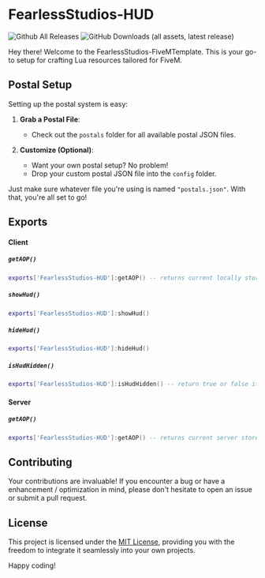 # FearlessStudios-HUD

![Github All Releases](https://img.shields.io/github/downloads/FearlessNite345/FS-hud/total.svg?style=for-the-badge)
![GitHub Downloads (all assets, latest release)](https://img.shields.io/github/downloads/fearlessnite345/fs-hud/latest/total?style=for-the-badge)

Hey there! Welcome to the FearlessStudios-FiveMTemplate. This is your go-to setup for crafting Lua resources tailored for FiveM.

## Postal Setup

Setting up the postal system is easy:

1. **Grab a Postal File**:
   - Check out the `postals` folder for all available postal JSON files.

2. **Customize (Optional)**:
   - Want your own postal setup? No problem!
   - Drop your custom postal JSON file into the `config` folder.

Just make sure whatever file you're using is named `"postals.json"`. With that, you're all set to go!

## Exports

#### Client

##### `getAOP()`

```lua
exports['FearlessStudios-HUD']:getAOP() -- returns current locally stored AOP (should be the same as server)
```

##### `showHud()`

```lua
exports['FearlessStudios-HUD']:showHud()
```

##### `hideHud()`

```lua
exports['FearlessStudios-HUD']:hideHud()
```

##### `isHudHidden()`

```lua
exports['FearlessStudios-HUD']:isHudHidden() -- return true or false if hud is hidden
```

#### Server

##### `getAOP()`

```lua
exports['FearlessStudios-HUD']:getAOP() -- returns current server stored AOP (should be the same as client)
```

## Contributing

Your contributions are invaluable! If you encounter a bug or have a enhancement / optimization in mind, please don't hesitate to open an issue or submit a pull request.

## License

This project is licensed under the [MIT License](LICENSE), providing you with the freedom to integrate it seamlessly into your own projects.

Happy coding!
